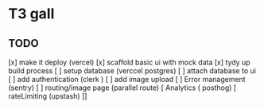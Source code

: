 # T3 gall

## TODO

[x] make it deploy (vercel) 
[x] scaffold basic ui with mock data
[x] tydy up build process
[ ] setup database (verccel postgres)
[ ] attach database to ui
[ ] add authentication (clerk )
[ ] add image upload
[ ] Error management (sentry)
[ ] routing/image page (parallel route)
[ Analytics ( posthog)
[ rateLimiting (upstash)
]] 